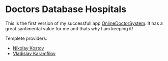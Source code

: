 # Doctors Database Hospitals

This is the first version of my successfull app [OnlineDoctorSystem](https://github.com/Boyan-Apostolov/OnlineDoctorSystem). It has a great santimental value for me and thats why I am keeping it!

Templete providers:

- [Nikolay Kostov](https://github.com/NikolayIT)
- [Vladislav Karamfilov](https://github.com/vladislav-karamfilov)
